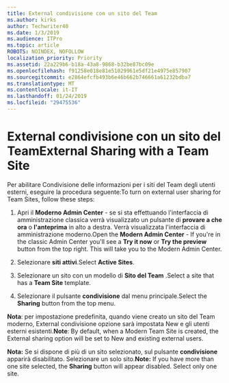 ```yaml
---
title: External condivisione con un sito del Team
ms.author: kirks
author: Techwriter40
ms.date: 1/3/2019
ms.audience: ITPro
ms.topic: article
ROBOTS: NOINDEX, NOFOLLOW
localization_priority: Priority
ms.assetid: 22a229b6-b18a-43a8-9868-b32be87bc09e
ms.openlocfilehash: f91258e018e81e51029961e5df21e4975e857907
ms.sourcegitcommit: e2864efcfb493b6e46b662b746661a61232bdba7
ms.translationtype: MT
ms.contentlocale: it-IT
ms.lasthandoff: 01/24/2019
ms.locfileid: "29475536"
---
```

# <a name="external-sharing-with-a-team-site"></a><span data-ttu-id="a19f4-102">External condivisione con un sito del Team</span><span class="sxs-lookup"><span data-stu-id="a19f4-102">External Sharing with a Team Site</span></span>

<span data-ttu-id="a19f4-103">Per abilitare Condivisione delle informazioni per i siti del Team degli utenti esterni, eseguire la procedura seguente:</span><span class="sxs-lookup"><span data-stu-id="a19f4-103">To turn on external user sharing for Team Sites, follow these steps:</span></span> 
  
1. <span data-ttu-id="a19f4-p101">Apri il **Moderno Admin Center** - se si sta effettuando l'interfaccia di amministrazione classica verrà visualizzato un pulsante di **provare a che ora** o **l'anteprima** in alto a destra. Verrà visualizzata l'interfaccia di amministrazione moderno.</span><span class="sxs-lookup"><span data-stu-id="a19f4-p101">Open the **Modern Admin Center** - If you're in the classic Admin Center you'll see a **Try it now** or **Try the preview** button from the top right. This will take you to the Modern Admin Center.</span></span> 
  
2. <span data-ttu-id="a19f4-106">Selezionare **siti attivi**.</span><span class="sxs-lookup"><span data-stu-id="a19f4-106">Select **Active Sites**.</span></span> 
  
3. <span data-ttu-id="a19f4-107">Selezionare un sito con un modello di **Sito del Team** .</span><span class="sxs-lookup"><span data-stu-id="a19f4-107">Select a site that has a **Team Site** template.</span></span> 
  
4. <span data-ttu-id="a19f4-108">Selezionare il pulsante **condivisione** dal menu principale.</span><span class="sxs-lookup"><span data-stu-id="a19f4-108">Select the **Sharing** button from the top menu.</span></span> 
  
 <span data-ttu-id="a19f4-109">**Nota**: per impostazione predefinita, quando viene creato un sito del Team moderno, External condivisione opzione sarà impostata New e gli utenti esterni esistenti.</span><span class="sxs-lookup"><span data-stu-id="a19f4-109">**Note**: By default, when a Modern Team Site is created, the External sharing option will be set to New and existing external users.</span></span> 
  
 <span data-ttu-id="a19f4-p102">**Nota:** Se si dispone di più di un sito selezionato, sul pulsante **condivisione** apparirà disabilitato. Selezionare un solo sito.</span><span class="sxs-lookup"><span data-stu-id="a19f4-p102">**Note:** If you have more than one site selected, the **Sharing** button will appear disabled. Select only one site.</span></span> 
  

